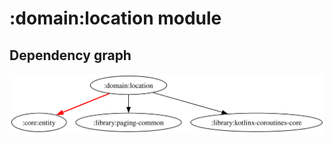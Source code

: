 # :domain:location module
## Dependency graph
![Dependency graph](../../docs/images/graphs/dep_graph_domain_location.svg)

